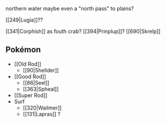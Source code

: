 northern water
maybe even a "north pass" to plains? 

[[249|Lugia]]??

[[341|Corphish]] as fouth crab?
[[394|Prinplup]]?
[[690|Skrelp]]

Pokémon
---

- [[Old Rod]]
	- [[90|Shellder]]
- [[Good Rod]]
	- [[86|Seel]]
	- [[363|Spheal]]
- [[Super Rod]]
- Surf
	- [[320|Wailmer]]
	- [[131|Lapras]] ?

